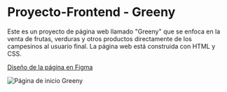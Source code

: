 # Proyecto-Frontend - Greeny
Este es un proyecto de página web llamado "Greeny" que se enfoca en la venta de frutas, verduras y otros productos directamente de los campesinos al usuario final. La página web está construida con HTML y CSS.

[Diseño de la página en Figma](https://www.figma.com/file/YwDECSIcErprgMCbSWK9i1/Untitled?node-id=0%3A1&t=6RvWJf6riJ2hzBYs-1)


![Página de inicio Greeny](img/page.png)
